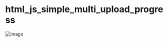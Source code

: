 # html_js_simple_multi_upload_progress


![image](https://user-images.githubusercontent.com/7878963/80916654-43263b80-8d84-11ea-97c8-f889409b1133.png)

